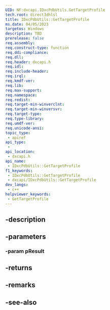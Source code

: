 ```yaml
---
UID: NF:dxcapi.IDxcPdbUtils.GetTargetProfile
tech.root: direct3dhlsl
title: IDxcPdbUtils::GetTargetProfile
ms.date: 04/05/2023
targetos: Windows
description: TBD
prerelease: false
req.assembly: 
req.construct-type: function
req.ddi-compliance: 
req.dll: 
req.header: dxcapi.h
req.idl: 
req.include-header: 
req.irql: 
req.kmdf-ver: 
req.lib: 
req.max-support: 
req.namespace: 
req.redist: 
req.target-min-winverclnt: 
req.target-min-winversvr: 
req.target-type: 
req.type-library: 
req.umdf-ver: 
req.unicode-ansi: 
topic_type:
 - apiref
api_type:
 - 
api_location:
 - dxcapi.h
api_name:
 - IDxcPdbUtils::GetTargetProfile
f1_keywords:
 - IDxcPdbUtils::GetTargetProfile
 - dxcapi/IDxcPdbUtils::GetTargetProfile
dev_langs:
 - c++
helpviewer_keywords:
 - GetTargetProfile
---
```


## -description

## -parameters

### -param pResult

## -returns

## -remarks

## -see-also


